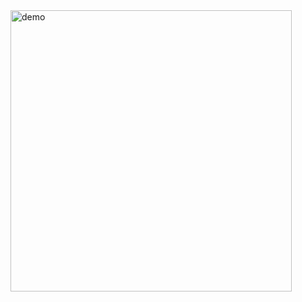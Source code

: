 <img src="https://github.com/clydeatuic/Android_MyTaskv2/blob/master/taskv2demo.gif" alt="demo" height="450">
